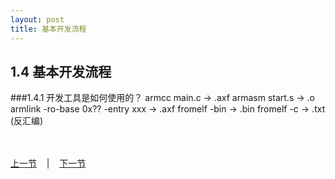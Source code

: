 ```yaml
---
layout: post
title: 基本开发流程 
---
```


## 1.4 基本开发流程

###1.4.1 开发工具是如何使用的？
	armcc main.c -> .axf
	armasm start.s -> .o
	armlink -ro-base 0x?? -entry xxx -> .axf
	fromelf -bin -> .bin
	fromelf -c -> .txt (反汇编)
	

<br>
<br>
	
<div>
<a href="chp1-0.html">上一节</a> &nbsp;&nbsp; | &nbsp;&nbsp; <a href="chp1-2.html">下一节</a> 	
</div>

<br>
<br>